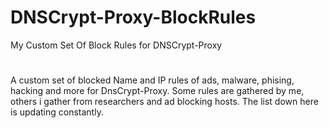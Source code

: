 # DNSCrypt-Proxy-BlockRules
My Custom Set Of Block Rules for DNSCrypt-Proxy
#
A custom set of blocked Name and IP rules of ads, malware, phising, hacking and more for DnsCrypt-Proxy. Some rules are gathered by me, others i gather from researchers and ad blocking hosts. The list down here is updating constantly.

